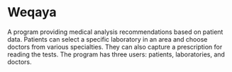 # Weqaya
A program providing medical analysis recommendations based on patient data. Patients can select a specific laboratory in an area and choose doctors from various specialties. They can also capture a prescription for reading the tests. The program has three users: patients, laboratories, and doctors.

